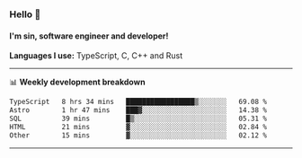 ### Hello 👋
#### I'm sin, software engineer and developer!

**Languages I use:** TypeScript, C, C++ and Rust

---
📊 **Weekly development breakdown**

<!--START_SECTION:waka-->

```txt
TypeScript   8 hrs 34 mins   █████████████████▒░░░░░░░   69.08 %
Astro        1 hr 47 mins    ███▓░░░░░░░░░░░░░░░░░░░░░   14.38 %
SQL          39 mins         █▒░░░░░░░░░░░░░░░░░░░░░░░   05.31 %
HTML         21 mins         ▓░░░░░░░░░░░░░░░░░░░░░░░░   02.84 %
Other        15 mins         ▓░░░░░░░░░░░░░░░░░░░░░░░░   02.12 %
```

<!--END_SECTION:waka-->

---
